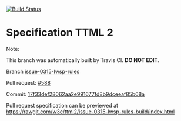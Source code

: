 [![Build Status](https://travis-ci.org/w3c/ttml2.svg?branch=issue-0315-lwsp-rules)](https://travis-ci.org/w3c/ttml2)


# Specification TTML 2


Note:


This branch was automatically built by Travis CI. <b>DO NOT EDIT</b>.


 Branch [issue-0315-lwsp-rules](https://github.com/w3c/ttml2/tree/issue-0315-lwsp-rules)


 Pull request: [#588](https://github.com/w3c/ttml2/pull/588)


 Commit: [17f33def28062aa2e991677fd8b9dceeaf85b68a](https://github.com/w3c/ttml2/commit/17f33def28062aa2e991677fd8b9dceeaf85b68a)

Pull request specification can be previewed at https://rawgit.com/w3c/ttml2/issue-0315-lwsp-rules-build/index.html



